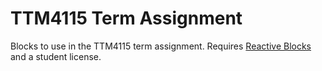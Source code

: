 # TTM4115 Term Assignment
Blocks to use in the TTM4115 term assignment. Requires [Reactive Blocks](http://www.bitreactive.com/technology/arctis-sdk) and a student license.